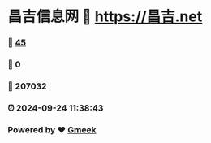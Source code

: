 # 昌吉信息网 :link: https://昌吉.net 
### :page_facing_up: [45](https://昌吉.net/tag.html) 
### :speech_balloon: 0 
### :hibiscus: 207032 
### :alarm_clock: 2024-09-24 11:38:43 
### Powered by :heart: [Gmeek](https://github.com/Meekdai/Gmeek)
